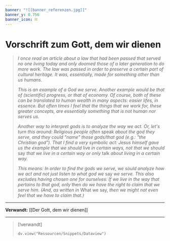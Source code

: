 ```yaml
---
banner: "![[banner_referenzen.jpg]]"
banner_y: 0.756
banner_icon: ⛓️
---
```


# Vorschrift zum Gott, dem wir dienen

> _I once read an article about a law that had been passed that served no one living today and only doomed those of a later generation to do more work. The law was passed in order to preserve a certain part of cultural heritage. It was, essentially, made for something other than us humans._
> 
> _This is an example of a God we serve. Another example would be that of (scientific) progress, or that of economy. Of course, both of these can be translated to human wealth in many aspects: easier lifes, in essence. But often times I feel that the things that we work for, these greater concepts, are essentially something that is not human nor serves us._
> 
> _Another way to interpret gods is to analyze the way we act. Or, let's turn this around: Religious people often_ speak _about the god they serve, and they could "name" those gods/that god (e.g.: "the Christian god"). That I find a very symbolic act: Jesus himself gave us the example that we should_ live _in certain ways, not that we should_ say _that we live in a certain way or only_ talk _about living in a certain way._
> 
> _This means: In order to find the gods we serve, we sould analyze how we act and not just listen to what god we_ say _we serve. This also excludes having chosen one for ourselves: If we live in the way that pertains to that god, only_ then _do we have the right to claim that we serve him. (And, as written in_ What we say, _then we might not even feel that we have to claim that.)_

---

**Verwandt:** [[Der Gott, dem wir dienen]]

---

> [!verwandt]
> ```dataviewjs
> dv.view("Ressourcen/Snippets/Dataview")
> ```